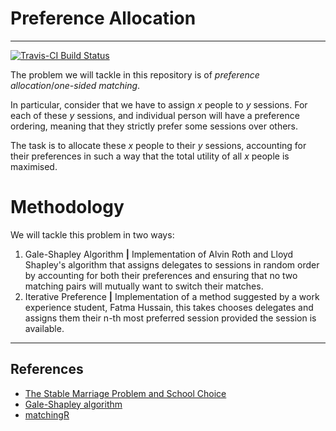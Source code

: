 # Preference Allocation

***

[![Travis-CI Build Status](https://travis-ci.org/avisionh/Preference-Allocation.svg?branch=master)](https://travis-ci.org/avisionh/Preference-Allocation)

The problem we will tackle in this repository is of *preference allocation*/*one-sided matching*.

In particular, consider that we have to assign *x* people to *y* sessions. For each of these *y* sessions,
and individual person will have a preference ordering, meaning that they strictly prefer some sessions over others.

The task is to allocate these *x* people to their *y* sessions, accounting for their preferences
in such a way that the total utility of all *x* people is maximised.

# Methodology
We will tackle this problem in two ways:
1. Gale-Shapley Algorithm **|** Implementation of Alvin Roth and Lloyd Shapley's algorithm that assigns delegates to sessions in random order by accounting for both their preferences and ensuring that no two matching pairs will mutually want to switch their matches.
2. Iterative Preference **|** Implementation of a method suggested by a work experience student, Fatma Hussain, this takes chooses delegates and assigns them their n-th most preferred session provided the session is available. 
***

## References
- [The Stable Marriage Problem and School Choice](http://www.ams.org/publicoutreach/feature-column/fc-2015-03)
- [Gale-Shapley algorithm](https://www.nobelprize.org/nobel_prizes/economic-sciences/laureates/2012/popular-economicsciences2012.pdf)
- [matchingR](https://cran.r-project.org/web/packages/matchingR/vignettes/matchingR-intro.html)

